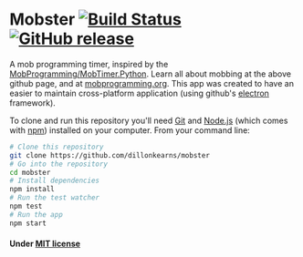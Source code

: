 # Mobster [![Build Status](https://travis-ci.org/dillonkearns/mobster.svg?branch=master)](https://travis-ci.org/dillonkearns/mobster) [![GitHub release](https://img.shields.io/github/release/dillonkearns/mobster.svg)](https://github.com/dillonkearns/mobster/releases/latest)
A mob programming timer, inspired by the [MobProgramming/MobTimer.Python](https://github.com/MobProgramming/MobTimer.Python).
Learn all about mobbing at the above github page, and at [mobprogramming.org](http://mobprogramming.org/).
This app was created to have an easier to maintain cross-platform application (using github's [electron](electron.atom.io) framework).


To clone and run this repository you'll need [Git](https://git-scm.com) and [Node.js](https://nodejs.org/en/download/) (which comes with [npm](http://npmjs.com)) installed on your computer. From your command line:

```bash
# Clone this repository
git clone https://github.com/dillonkearns/mobster
# Go into the repository
cd mobster
# Install dependencies
npm install
# Run the test watcher
npm test
# Run the app
npm start
```

#### Under [MIT license](LICENSE.md)
